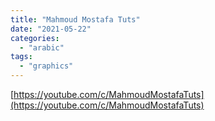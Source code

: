 ```yaml
---
title: "Mahmoud Mostafa Tuts"
date: "2021-05-22"
categories:
  - "arabic"
tags:
  - "graphics"
---
```


[https://youtube.com/c/MahmoudMostafaTuts](https://youtube.com/c/MahmoudMostafaTuts)
